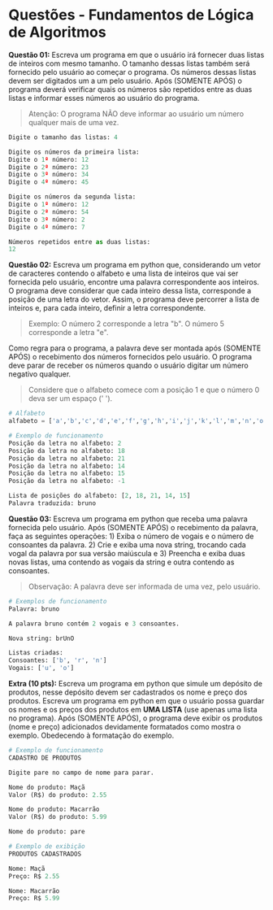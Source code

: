 # Questões - Fundamentos de Lógica de Algoritmos

<!-- 4 -->
**Questão 01:** Escreva um programa em que o usuário irá fornecer duas listas de inteiros com mesmo tamanho. O tamanho dessas listas também será fornecido pelo usuário ao começar o programa. Os números dessas listas devem ser digitados um a um pelo usuário. Após (SOMENTE APÓS) o programa deverá verificar quais os números são repetidos entre as duas listas e informar esses números ao usuário do programa.

> Atenção: O programa NÃO deve informar ao usuário um número qualquer mais de uma vez.

```python
Digite o tamanho das listas: 4

Digite os números da primeira lista:
Digite o 1º número: 12
Digite o 2º número: 23
Digite o 3º número: 34
Digite o 4º número: 45

Digite os números da segunda lista:
Digite o 1º número: 12
Digite o 2º número: 54
Digite o 3º número: 2
Digite o 4º número: 7

Números repetidos entre as duas listas:
12 
```

**Questão 02:** Escreva um programa em python que, considerando um vetor de caracteres contendo o alfabeto e uma lista de inteiros que vai ser fornecida pelo usuário, encontre uma palavra correspondente aos inteiros. O programa deve considerar que cada inteiro dessa lista, corresponde a posição de uma letra do vetor. Assim, o programa deve percorrer a lista de inteiros e, para cada inteiro, definir a letra correspondente.

> Exemplo: O número 2 corresponde a letra "b". O número 5 corresponde a letra "e".

Como regra para o programa, a palavra deve ser montada após (SOMENTE APÓS) o recebimento dos números fornecidos pelo usuário. O programa deve parar de receber os números quando o usuário digitar um número negativo qualquer.

> Considere que o alfabeto comece com a posição 1 e que o número 0 deva ser um espaço (' ').

```python
# Alfabeto
alfabeto = ['a','b','c','d','e','f','g','h','i','j','k','l','m','n','o','p','q','r','s','t','u','v','w','x','y','z']

# Exemplo de funcionamento
Posição da letra no alfabeto: 2
Posição da letra no alfabeto: 18
Posição da letra no alfabeto: 21
Posição da letra no alfabeto: 14
Posição da letra no alfabeto: 15
Posição da letra no alfabeto: -1

Lista de posições do alfabeto: [2, 18, 21, 14, 15]
Palavra traduzida: bruno
```

**Questão 03:** Escreva um programa em python que receba uma palavra fornecida pelo usuário. Após (SOMENTE APÓS) o recebimento da palavra, faça as seguintes operações: 1) Exiba o número de vogais e o número de consoantes da palavra. 2) Crie e exiba uma nova string, trocando cada vogal da palavra por sua versão maiúscula e 3) Preencha e exiba duas novas listas, uma contendo as vogais da string e outra contendo as consoantes.

> Observação: A palavra deve ser informada de uma vez, pelo usuário.

```python
# Exemplos de funcionamento
Palavra: bruno

A palavra bruno contém 2 vogais e 3 consoantes.

Nova string: brUnO

Listas criadas:
Consoantes: ['b', 'r', 'n']
Vogais: ['u', 'o']
```

**Extra (10 pts):** Escreva um programa em python que simule um depósito de produtos, nesse depósito devem ser cadastrados os nome e preço dos produtos. Escreva um programa em python em que o usuário possa guardar os nomes e os preços dos produtos em **UMA LISTA** (use apenas uma lista no programa). Após (SOMENTE APÓS), o programa deve exibir os produtos (nome e preço) adicionados devidamente formatados como mostra o exemplo. Obedecendo à formatação do exemplo.

```python
# Exemplo de funcionamento
CADASTRO DE PRODUTOS

Digite pare no campo de nome para parar.

Nome do produto: Maçã
Valor (R$) do produto: 2.55

Nome do produto: Macarrão
Valor (R$) do produto: 5.99

Nome do produto: pare

# Exemplo de exibição
PRODUTOS CADASTRADOS

Nome: Maçã
Preço: R$ 2.55

Nome: Macarrão
Preço: R$ 5.99
```
